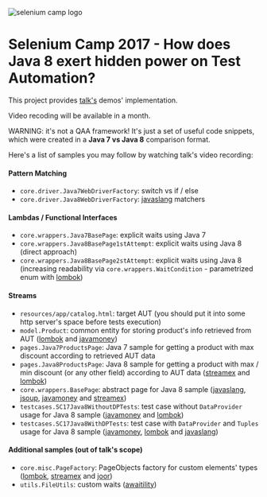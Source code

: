 ![selenium camp logo](http://seleniumcamp.com/wp-content/themes/selenium/images/logo-color.svg "Selenium Camp 2017")
# Selenium Camp 2017 - How does Java 8 exert hidden power on Test Automation? 

This project provides [talk's](http://seleniumcamp.com/talk/how-java-8-can-simplify-test-automation) demos' implementation.

Video recoding will be available in a month. 

WARNING: it's not a QAA framework! It's just a set of useful code snippets, which were created in a **Java 7 vs Java 8** comparison format.

Here's a list of samples you may follow by watching talk's video recording:

#### Pattern Matching
 - `core.driver.Java7WebDriverFactory`: switch vs if / else
 - `core.driver.Java8WebDriverFactory`: [javaslang](http://www.javaslang.io) matchers
 
#### Lambdas / Functional Interfaces
 - `core.wrappers.Java7BasePage`: explicit waits using Java 7
 - `core.wrappers.Java8BasePage1stAttempt`: explicit waits using Java 8 (direct approach)
 - `core.wrappers.Java8BasePage2stAttempt`: explicit waits using Java 8 (increasing readability via `core.wrappers.WaitCondition` - parametrized enum with [lombok](https://projectlombok.org))
 
#### Streams
 - `resources/app/catalog.html`: target AUT (you should put it into some http server's space before tests execution)
 - `model.Product`: common entity for storing product's info retrieved from AUT ([lombok](https://projectlombok.org) and [javamoney](https://javamoney.github.io))
 - `pages.Java7ProductsPage`: Java 7 sample for getting a product with max discount according to retrieved AUT data
 - `pages.Java8ProductsPage`: Java 8 sample for getting a product with max / min discount (or any other field) according to AUT data ([streamex](https://github.com/amaembo/streamex) and [lombok](https://projectlombok.org))
 - `core.wrappers.BasePage`: abstract page for Java 8 sample ([javaslang](http://www.javaslang.io), [jsoup](https://jsoup.org), [javamoney](https://javamoney.github.io) and [streamex](https://github.com/amaembo/streamex))
 - `testcases.SC17Java8WithoutDPTests`: test case without `DataProvider` usage for Java 8 sample ([javamoney](https://javamoney.github.io) and [lombok](https://projectlombok.org))
 - `testcases.SC17Java8WithDPTests`: test case with `DataProvider` and `Tuples` usage for Java 8 sample ([javamoney](https://javamoney.github.io), [lombok](https://projectlombok.org) and [javaslang](http://www.javaslang.io))
 
#### Additional samples (out of talk's scope)
 - `core.misc.PageFactory`: PageObjects factory for custom elements' types ([lombok](https://projectlombok.org), [streamex](https://github.com/amaembo/streamex) and [joor](https://github.com/jOOQ/jOOR))
 - `utils.FileUtils`: custom waits ([awaitility](https://github.com/awaitility/awaitility))
